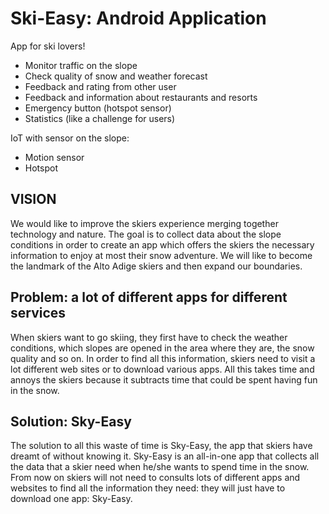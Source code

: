 # Ski-Easy: Android Application

App for ski lovers!
-	Monitor traffic on the slope
-	Check quality of snow and weather forecast
-	Feedback and rating from other user
-	Feedback and information about restaurants and resorts
-	Emergency button (hotspot sensor)
-	Statistics (like a challenge for users)

IoT with sensor on the slope:
-	Motion sensor
-	Hotspot


## VISION
We would like to improve the skiers experience merging together technology and nature. The goal is to collect data about the slope conditions in order to create an app which offers the skiers the necessary information to enjoy at most their snow adventure. We will like to become the landmark of the Alto Adige skiers and then expand our boundaries.

## Problem: a lot of different apps for different services
When skiers want to go skiing, they first have to check the weather conditions, which slopes are opened in the area where they are, the snow quality and so on. In order to find all this information, skiers need to visit a lot different web sites or to download various apps. All this takes time and annoys the skiers because it subtracts time that could be spent having fun in the snow. 

## Solution: Sky-Easy
The solution to all this waste of time is Sky-Easy, the app that skiers have dreamt of without knowing it. Sky-Easy is an all-in-one app that collects all the data that a skier need when he/she wants to spend time in the snow.  From now on skiers will not need to consults lots of different apps and websites to find all the information they need: they will just have to download one app: Sky-Easy.

